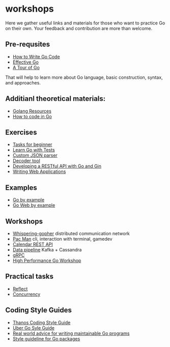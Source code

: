 # workshops
Here we gather useful links and materials for those who want to practice Go on their own. Your feedback and contribution are more than welcome.

## Pre-requsites

- [How to Write Go Code](https://golang.org/doc/code)
- [Effective Go](https://golang.org/doc/effective_go.html)
- [A Tour of Go](https://tour.golang.org/)

That will help to learn more about Go language, basic construction, syntax, and approaches.

## Additianl theoretical materials:

- [Golang Resources](https://golangresources.com/)
- [How to code in Go](https://www.digitalocean.com/community/tutorial_series/how-to-code-in-go)

## Exercises

- [Tasks for beginner](https://github.com/GolangUA/workshops/tree/master/easy-elemntary-tasks)
- [Learn Go with Tests](https://quii.gitbook.io/learn-go-with-tests/)
- [Custom JSON parser](https://github.com/GolangUA/workshops/tree/master/easy-cystom-json-parsing)
- [Decoder tool](https://github.com/GolangUA/workshops/tree/master/cli-decoder)
- [Developing a RESTful API with Go and Gin](https://golang.org/doc/tutorial/web-service-gin)
- [Writing Web Applications](https://golang.org/doc/articles/wiki/)

## Examples

- [Go by example](https://gobyexample.com/)
- [Go Web by example](https://gowebexamples.com/)

## Workshops

- [Whispering-gopher](https://github.com/campoy/whispering-gophers) distributed communication network 
- [Pac Man](https://github.com/danicat/pacgo) cli, interaction with terminal, gamedev
- [Calendar REST API](https://github.com/GolangUA/workshops/tree/master/calendar)
- [Data pipeline](https://github.com/GolangUA/workshops/tree/master/data-pipeline) Kafka + Cassandra
- [gRPC](https://github.com/GolangUA/workshops/tree/master/gRPC-presentation)
- [High Performance Go Workshop](https://dave.cheney.net/high-performance-go-workshop/gophercon-2019.html)


## Practical tasks

- [Reflect](https://github.com/GolangUA/workshops/tree/master/reflect)
- [Concurrency](https://github.com/GolangUA/workshops/tree/master/concurrency)

## Coding Style Guides

- [Thanos Coding Style Guide](https://github.com/thanos-io/thanos/blob/main/docs/contributing/coding-style-guide.md)
- [Uber Go Syle Guide](https://github.com/uber-go/guide/blob/master/style.md)
- [Real world advice for writing maintainable Go programs](https://dave.cheney.net/practical-go/presentations/qcon-china.html)
- [Style guideline for Go packages](https://rakyll.org/style-packages/)
